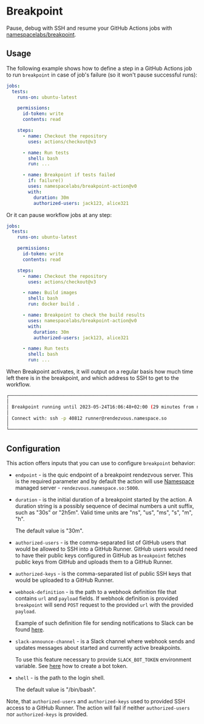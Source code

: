 # Breakpoint

Pause, debug with SSH and resume your GitHub Actions jobs with [namespacelabs/breakpoint](https://github.com/namespacelabs/breakpoint).

## Usage

The following example shows how to define a step in a GitHub Actions job to run
`breakpoint` in case of job's failure (so it won't pause successful runs):

```yaml
jobs:
  tests:
    runs-on: ubuntu-latest

    permissions:
      id-token: write
      contents: read

    steps:
      - name: Checkout the repository
        uses: actions/checkout@v3

      - name: Run tests
        shell: bash
        run: ...

      - name: Breakpoint if tests failed
        if: failure()
        uses: namespacelabs/breakpoint-action@v0
        with:
          duration: 30m
          authorized-users: jack123, alice321
```

Or it can pause workflow jobs at any step:

```yaml
jobs:
  tests:
    runs-on: ubuntu-latest

    permissions:
      id-token: write
      contents: read

    steps:
      - name: Checkout the repository
        uses: actions/checkout@v3

      - name: Build images
        shell: bash
        run: docker build .

      - name: Breakpoint to check the build results
        uses: namespacelabs/breakpoint-action@v0
        with:
          duration: 30m
          authorized-users: jack123, alice321

      - name: Run tests
        shell: bash
        run: ...
```
When Breakpoint activates, it will output on a regular basis how much time left there is in the breakpoint, and which address to SSH to get to the workflow.

```bash
┌───────────────────────────────────────────────────────────────────────────┐
│                                                                           │
│ Breakpoint running until 2023-05-24T16:06:48+02:00 (29 minutes from now). │
│                                                                           │
│ Connect with: ssh -p 40812 runner@rendezvous.namespace.so                 │
│                                                                           │
└───────────────────────────────────────────────────────────────────────────┘
```

## Configuration
This action offers inputs that you can use to configure  `breakpoint` behavior:

* `endpoint` - is the quic endpoint of a breakpoint rendezvous server. This is
  the required parameter and by default the action will use [Namespace](https://namespace.so)
  managed server - `rendezvous.namespace.so:5000`.

* `duration` - is the initial duration of a breakpoint started by the action.
  A duration string is a possibly sequence of decimal numbers a unit suffix,
  such as "30s" or "2h5m". Valid time units are "ns", "us", "ms", "s", "m", "h".

  The default value is "30m".

* `authorized-users` - is the comma-separated list of GitHub users that would be
  allowed to SSH into a GitHub Runner. GitHub users would need to have their
  public keys configured in GitHub as `breakpoint` fetches public keys from
  GitHub and uploads them to a GitHub Runner.

* `authorized-keys` - is the comma-separated list of public SSH keys that would
  be uploaded to a GitHub Runner.

* `webhook-definition` - is the path to a webhook definition file that contains
  `url` and `payload` fields. If webhook definition is provided `breakpoint`
  will send `POST` request to the provided `url` with the provided `payload`.

  Example of such definition file for sending notifications to Slack can be
  found [here](/.github/slack-notification.json).

* `slack-announce-channel` - is a Slack channel where webhook sends and updates
  messages about started and currently active breakpoints.

  To use this feature necessary to provide `SLACK_BOT_TOKEN` environment
  variable. See [here](https://api.slack.com/authentication/token-types) how to
  create a bot token.
* `shell` - is the path to the login shell.

  The default value is "/bin/bash".

Note, that `authorized-users` and `authorized-keys` used to provided SSH access
to a GitHub Runner. The action will fail if neither `authorized-users` nor
`authorized-keys` is provided.
